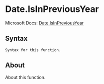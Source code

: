 ---
---

# Date.IsInPreviousYear

Microsoft Docs: [Date.IsInPreviousYear](https://docs.microsoft.com/en-us/powerquery-m/date-isinpreviousyear)

## Syntax

```powerquery-m
Syntax for this function.
```

## About

About this function.

